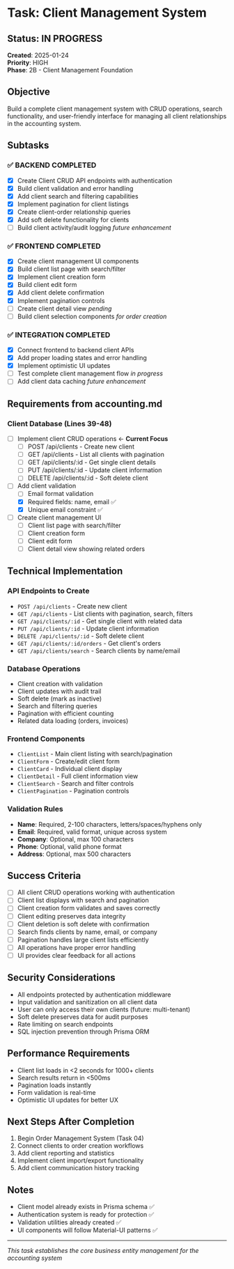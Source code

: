 # Task: Client Management System

## Status: IN PROGRESS
**Created**: 2025-01-24  
**Priority**: HIGH  
**Phase**: 2B - Client Management Foundation  

## Objective
Build a complete client management system with CRUD operations, search functionality, and user-friendly interface for managing all client relationships in the accounting system.

## Subtasks

### ✅ BACKEND COMPLETED
- [x] Create Client CRUD API endpoints with authentication
- [x] Build client validation and error handling
- [x] Add client search and filtering capabilities
- [x] Implement pagination for client listings
- [x] Create client-order relationship queries
- [x] Add soft delete functionality for clients
- [ ] Build client activity/audit logging *future enhancement*

### ✅ FRONTEND COMPLETED  
- [x] Create client management UI components
- [x] Build client list page with search/filter
- [x] Implement client creation form
- [x] Build client edit form
- [x] Add client delete confirmation
- [x] Implement pagination controls
- [ ] Create client detail view *pending*
- [ ] Build client selection components *for order creation*

### ✅ INTEGRATION COMPLETED
- [x] Connect frontend to backend client APIs
- [x] Add proper loading states and error handling
- [x] Implement optimistic UI updates
- [ ] Test complete client management flow *in progress*
- [ ] Add client data caching *future enhancement*

## Requirements from accounting.md

### Client Database (Lines 39-48)
- [ ] Implement client CRUD operations ← **Current Focus**
  - [ ] POST /api/clients - Create new client
  - [ ] GET /api/clients - List all clients with pagination
  - [ ] GET /api/clients/:id - Get single client details
  - [ ] PUT /api/clients/:id - Update client information
  - [ ] DELETE /api/clients/:id - Soft delete client
- [ ] Add client validation
  - [ ] Email format validation
  - [x] Required fields: name, email ✅
  - [x] Unique email constraint ✅
- [ ] Create client management UI
  - [ ] Client list page with search/filter
  - [ ] Client creation form
  - [ ] Client edit form
  - [ ] Client detail view showing related orders

## Technical Implementation

### API Endpoints to Create
- `POST /api/clients` - Create new client
- `GET /api/clients` - List clients with pagination, search, filters
- `GET /api/clients/:id` - Get single client with related data
- `PUT /api/clients/:id` - Update client information
- `DELETE /api/clients/:id` - Soft delete client
- `GET /api/clients/:id/orders` - Get client's orders
- `GET /api/clients/search` - Search clients by name/email

### Database Operations
- Client creation with validation
- Client updates with audit trail
- Soft delete (mark as inactive)
- Search and filtering queries
- Pagination with efficient counting
- Related data loading (orders, invoices)

### Frontend Components
- `ClientList` - Main client listing with search/pagination
- `ClientForm` - Create/edit client form
- `ClientCard` - Individual client display
- `ClientDetail` - Full client information view
- `ClientSearch` - Search and filter controls
- `ClientPagination` - Pagination controls

### Validation Rules
- **Name**: Required, 2-100 characters, letters/spaces/hyphens only
- **Email**: Required, valid format, unique across system
- **Company**: Optional, max 100 characters
- **Phone**: Optional, valid phone format
- **Address**: Optional, max 500 characters

## Success Criteria
- [ ] All client CRUD operations working with authentication
- [ ] Client list displays with search and pagination
- [ ] Client creation form validates and saves correctly
- [ ] Client editing preserves data integrity
- [ ] Client deletion is soft delete with confirmation
- [ ] Search finds clients by name, email, or company
- [ ] Pagination handles large client lists efficiently
- [ ] All operations have proper error handling
- [ ] UI provides clear feedback for all actions

## Security Considerations
- All endpoints protected by authentication middleware
- Input validation and sanitization on all client data
- User can only access their own clients (future: multi-tenant)
- Soft delete preserves data for audit purposes
- Rate limiting on search endpoints
- SQL injection prevention through Prisma ORM

## Performance Requirements
- Client list loads in <2 seconds for 1000+ clients
- Search results return in <500ms
- Pagination loads instantly
- Form validation is real-time
- Optimistic UI updates for better UX

## Next Steps After Completion
1. Begin Order Management System (Task 04)
2. Connect clients to order creation workflows
3. Add client reporting and statistics
4. Implement client import/export functionality
5. Add client communication history tracking

## Notes
- Client model already exists in Prisma schema ✅
- Authentication system is ready for protection ✅
- Validation utilities already created ✅
- UI components will follow Material-UI patterns ✅

---
*This task establishes the core business entity management for the accounting system*